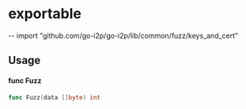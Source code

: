 # exportable
--
    import "github.com/go-i2p/go-i2p/lib/common/fuzz/keys_and_cert"


## Usage

#### func  Fuzz

```go
func Fuzz(data []byte) int
```
